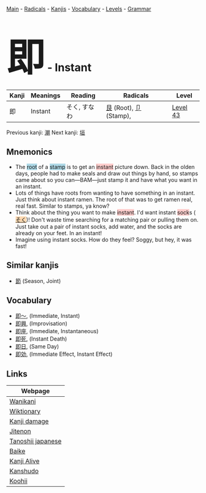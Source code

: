 <style> bigfont {font-size: 100px}</style>
[Main](../README.md) -
[Radicals](../radicals.md) -
[Kanjis](../kanjis.md) -
[Vocabulary](../vocabulary.md) -
[Levels](../levels.md) -
[Grammar](../grammar.md)
# <bigfont> 即</bigfont> - Instant 

| Kanji | Meanings | Reading | Radicals | Level |
| --- | --- | --- | --- | --- |
| 即 | Instant | そく, すなわ | [艮](../radicals/艮.md) (Root), [卩](../radicals/卩.md) (Stamp),  | [Level 43](../levels/wk_level43.md) |

Previous kanji: [潮](潮.md) Next kanji: [垣](垣.md) 

## Mnemonics
 * The <span style="background-color:#ADD8E6"> root</span> of a <span style="background-color:#ADD8E6"> stamp</span> is to get an <span style="background-color:#ffcccb"> instant</span> picture down. Back in the olden days, people had to make seals and draw out things by hand, so stamps came about so you can—BAM—just stamp it and have what you want in an instant.
* Lots of things have roots from wanting to have something in an instant. Just think about instant ramen. The root of that was to get ramen real, real fast. Similar to stamps, ya know?
* Think about the thing you want to make <span style="background-color:#ffcccb"> instant</span>. I'd want instant <span style="background-color:#ffcccb"> sock</span>s (<span style="background-color:#fed8b1"> [そく](https://jisho.org/search/そく)</span>)! Don't waste time searching for a matching pair or pulling them on. Just take out a pair of instant socks, add water, and the socks are already on your feet. In an instant!
* Imagine using instant socks. How do they feel? Soggy, but hey, it was fast!


## Similar kanjis
 * [節](節.md) (Season, Joint)


## Vocabulary
 * [即〜](../vocabulary/即.md), (Immediate, Instant)
* [即興](../vocabulary/即.md), (Improvisation)
* [即座](../vocabulary/即.md), (Immediate, Instantaneous)
* [即死](../vocabulary/即.md), (Instant Death)
* [即日](../vocabulary/即.md), (Same Day)
* [即効](../vocabulary/即.md), (Immediate Effect, Instant Effect)



## Links 

| Webpage |
| --- |
| [Wanikani          ](https://www.wanikani.com/kanji/即) |
| [Wiktionary        ](https://en.wiktionary.org/wiki/即) |
| [Kanji damage      ](http://www.kanjidamage.com/kanji/search?utf8=✓&q=即) |
| [Jitenon           ](https://jitenon.com/kanji/即) |
| [Tanoshii japanese ](https://www.tanoshiijapanese.com/dictionary/kanji.cfm?k=即) |
| [Baike             ](https://baike.baidu.com/item/即) |
| [Kanji Alive       ](https://app.kanjialive.com/即) |
| [Kanshudo          ](https://www.kanshudo.com/searchmn?q=即) |
| [Koohii            ](https://kanji.koohii.com/study/kanji/即) |
